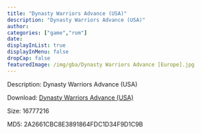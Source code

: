 ```yaml
---
title: "Dynasty Warriors Advance (USA)"
description: "Dynasty Warriors Advance (USA)"
author: 
categories: ["game","rom"]
date: 
displayInList: true
displayInMenu: false
dropCap: false
featuredImage: /img/gba/Dynasty Warriors Advance [Europe].jpg
---
```


Description: Dynasty Warriors Advance (USA)

Download: <a style="text-decoration:underline;" href="https://mega.nz/#!LTJinKTK!QE45H7tuHx4pAiaz-Q49HCzipSIhjwdpyK2sGbi8XaE" target = "_blank" rel = "nofollow" > Dynasty Warriors Advance (USA)</a>

Size: 16777216

MD5: 2A2661CBC8E3891864FDC1D34F9D1C9B

